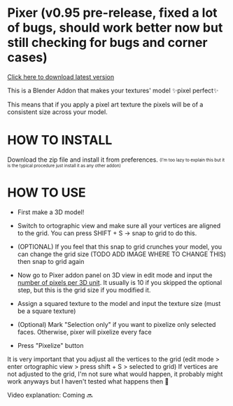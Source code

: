 # Pixer (v0.95 pre-release, fixed a lot of bugs, should work better now but still checking for bugs and corner cases)

[Click here to download latest version](https://github.com/RabidTunes/pixeltexturizer/releases/download/0.9/RabidPixelTexturizer-0.9.zip)

This is a Blender Addon that makes your textures' model ✨pixel perfect✨

This means that if you apply a pixel art texture the pixels will be of a consistent size across your model.

# HOW TO INSTALL

Download the zip file and install it from preferences. <sub><sup>(I'm too lazy to explain this but it is the typical procedure just install it as any other addon)</sup></sub>

# HOW TO USE

- First make a 3D model!

- Switch to ortographic view and make sure all your vertices are aligned to the grid. You can press SHIFT + S -> snap to grid to do this.

- (OPTIONAL) If you feel that this snap to grid crunches your model, you can change the grid size (TODO ADD IMAGE WHERE TO CHANGE THIS) then snap to grid again

- Now go to Pixer addon panel on 3D view in edit mode and input the [number of pixels per 3D unit](https://github.com/RabidTunes/pixeltexturizer/blob/main/FAQ.md). It usually is 10 if you skipped the optional step, but this is the grid size if you modified it.

- Assign a squared texture to the model and input the texture size (must be a square texture)

- (Optional) Mark "Selection only" if you want to pixelize only selected faces. Otherwise, pixer will pixelize every face

- Press "Pixelize" button

It is very important that you adjust all the vertices to the grid (edit mode > enter ortographic view > press shift + S > selected to grid)
If vertices are not adjusted to the grid, I'm not sure what would happen, it probably might work anyways but I haven't tested what happens then 👀

Video explanation: Coming 🔜
